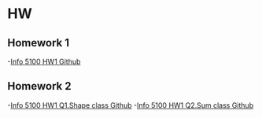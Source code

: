 # HW

## Homework 1
-[Info 5100 HW1 Github](https://github.com/ShuxinLi05/HW/blob/main/ShuxinLi_INFO5100_HW1/src/com/company/Main.java)

## Homework 2
-[Info 5100 HW1 Q1.Shape class Github](https://github.com/ShuxinLi05/HW/tree/main/hw2_shape/src/com/company)
-[Info 5100 HW1 Q2.Sum class Github](https://github.com/ShuxinLi05/HW/tree/main/hw2_sum/src/com/company)
